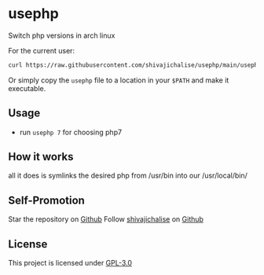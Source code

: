 # usephp
Switch php versions in arch linux

For the current user:

```sh
curl https://raw.githubusercontent.com/shivajichalise/usephp/main/usephp > ~/usr/local/bin/usephp && chmod +x ~/usr/local/bin/usephp
```

Or simply copy the `usephp` file to a location in your `$PATH` and make it executable.

## Usage

- run `usephp 7` for choosing php7

## How it works

all it does is symlinks the desired php from /usr/bin into our /usr/local/bin/

## Self-Promotion

Star the repository on [Github](https://github.com/shivajichalise/usephp)
Follow [shivajichalise](http://shivajichalise.com.np) on [Github](https://github.com/shivajichalise)

## License

This project is licensed under [GPL-3.0](https://www.gnu.org/licenses/gpl-3.0.en.html)
